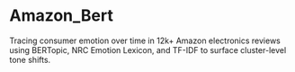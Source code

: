 # Amazon_Bert
Tracing consumer emotion over time in 12k+ Amazon electronics reviews using BERTopic, NRC Emotion Lexicon, and TF-IDF to surface cluster-level tone shifts.
